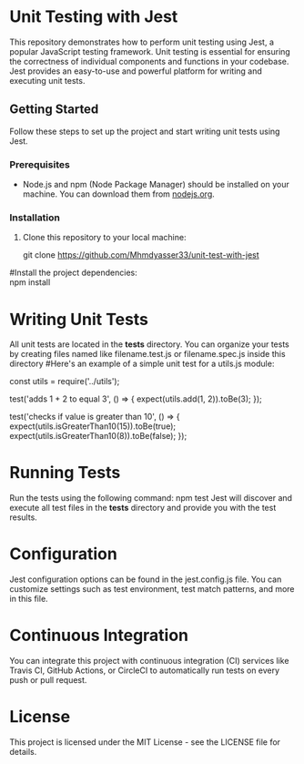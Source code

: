# Unit Testing with Jest

This repository demonstrates how to perform unit testing using Jest, a popular JavaScript testing framework. Unit testing is essential for ensuring the correctness of individual components and functions in your codebase. Jest provides an easy-to-use and powerful platform for writing and executing unit tests.

## Getting Started

Follow these steps to set up the project and start writing unit tests using Jest.

### Prerequisites

- Node.js and npm (Node Package Manager) should be installed on your machine. You can download them from [nodejs.org](https://nodejs.org/).

### Installation

1. Clone this repository to your local machine:

   git clone https://github.com/Mhmdyasser33/unit-test-with-jest
 
#Install the project dependencies:  
npm install
# Writing Unit Tests
All unit tests are located in the __tests__ directory. You can organize your tests by creating files named like filename.test.js or filename.spec.js inside this directory
#Here's an example of a simple unit test for a utils.js module:


const utils = require('../utils');

test('adds 1 + 2 to equal 3', () => {
  expect(utils.add(1, 2)).toBe(3);
});

test('checks if value is greater than 10', () => {
  expect(utils.isGreaterThan10(15)).toBe(true);
  expect(utils.isGreaterThan10(8)).toBe(false);
});
# Running Tests
Run the tests using the following command:
npm test
Jest will discover and execute all test files in the __tests__ directory and provide you with the test results.
# Configuration
Jest configuration options can be found in the jest.config.js file. You can customize settings such as test environment, test match patterns, and more in this file.

# Continuous Integration
You can integrate this project with continuous integration (CI) services like Travis CI, GitHub Actions, or CircleCI to automatically run tests on every push or pull request.

# License
This project is licensed under the MIT License - see the LICENSE file for details.
